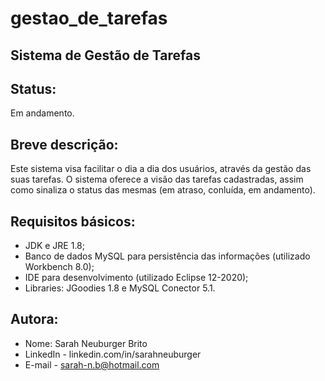 # gestao_de_tarefas

## Sistema de Gestão de Tarefas

## Status:
Em andamento.

## Breve descrição:
Este sistema visa facilitar o dia a dia dos usuários, através da gestão das suas tarefas. O sistema oferece a visão das tarefas cadastradas, assim como sinaliza o status das mesmas (em atraso, conluída, em andamento). 

## Requisitos básicos:
- JDK e JRE 1.8;
- Banco de dados MySQL para persistência das informações (utilizado Workbench 8.0);
- IDE para desenvolvimento (utilizado Eclipse 12-2020);
- Libraries: JGoodies 1.8 e MySQL Conector 5.1.

## Autora:
- Nome: Sarah Neuburger Brito
- LinkedIn - linkedin.com/in/sarahneuburger
- E-mail - sarah-n.b@hotmail.com
